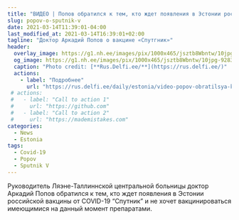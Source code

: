 ```yaml
---
title: "ВИДЕО | Попов обратился к тем, кто ждет появления в Эстонии российской вакцины «Спутник»"
slug: popov-o-sputnik-v
date: 2021-03-14T11:39:01-04:00
last_modified_at: 2021-03-14T16:39:01+02:00
tagline: "Доктор Аркадий Попов о вакцине «Спутгник»"
header:
  overlay_image: https://g1.nh.ee/images/pix/1000x465/jsztb8Wbntw/10jpg-92832081.jpg
  og_image: https://g1.nh.ee/images/pix/1000x465/jsztb8Wbntw/10jpg-92832081.jpg
  caption: "Photo credit: [**Rus.Delfi.ee/**](https://rus.delfi.ee/)"
  actions:
    - label: "Подробнее"
      url: "https://rus.delfi.ee/daily/estonia/video-popov-obratilsya-k-tem-kto-zhdet-poyavleniya-v-estonii-rossijskoj-vakciny-sputnik?id=92832009"
 # actions:
 #   - label: "Call to action 1"
 #     url: "https://github.com"
 #   - label: "Call to action 2"
 #     url: "https://mademistakes.com"
categories:
  - News
  - Estonia
tags:
  - Covid-19
  - Popov
  - Sputnik V
---
```


Руководитель Ляэне-Таллиннской центральной больницы доктор Аркадий Попов обратился к тем, кто ждет появления в Эстонии российской вакцины от COVID-19 “Спутник” и не хочет вакцинироваться имеющимися на данный момент препаратами.
